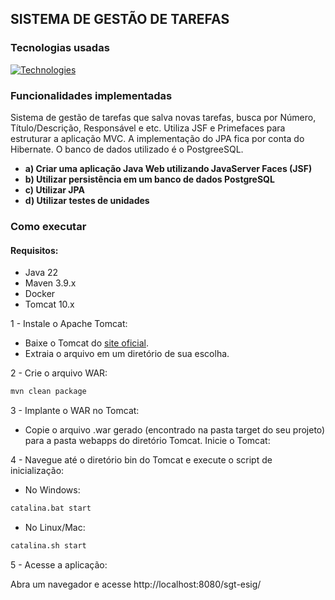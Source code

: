 ## SISTEMA DE GESTÃO DE TAREFAS

### Tecnologias usadas
[![Technologies](https://skillicons.dev/icons?i=java,maven,postgres,hibernate&theme=light)](https://skillicons.dev)
### Funcionalidades implementadas

Sistema de gestão de tarefas que salva novas tarefas, busca por Número, Título/Descrição, 
Responsável e etc. Utiliza JSF e Primefaces para estruturar a aplicação MVC. A implementação do
JPA fica por conta do Hibernate. O banco de dados utilizado é o PostgreeSQL. 



- **a) Criar uma aplicação Java Web utilizando JavaServer Faces (JSF)**
- **b) Utilizar persistência em um banco de dados PostgreSQL**
- **c) Utilizar JPA**
- **d) Utilizar testes de unidades**

### Como executar 

#### Requisitos:

- Java 22
- Maven 3.9.x
- Docker
- Tomcat 10.x

1 - Instale o Apache Tomcat:
- Baixe o Tomcat do [site oficial](https://tomcat.apache.org/download-10.cgi).
- Extraia o arquivo em um diretório de sua escolha.

2 - Crie o arquivo WAR:
````bash
mvn clean package 
````
3 - Implante o WAR no Tomcat:
- Copie o arquivo .war gerado (encontrado na pasta target do seu projeto) para a pasta webapps do diretório Tomcat.
  Inicie o Tomcat:

4 - Navegue até o diretório bin do Tomcat e execute o script de inicialização:
 - No Windows:
 ````bash 
catalina.bat start
 `````
 - No Linux/Mac: 
 ````bash 
catalina.sh start
 `````
5 - Acesse a aplicação:

Abra um navegador e acesse http://localhost:8080/sgt-esig/